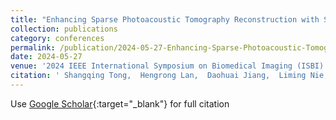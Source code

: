 ```yaml
---
title: "Enhancing Sparse Photoacoustic Tomography Reconstruction with Score-Based Generative Models"
collection: publications
category: conferences
permalink: /publication/2024-05-27-Enhancing-Sparse-Photoacoustic-Tomography-Reconstruction-with-Score-Based-Generative-Models
date: 2024-05-27
venue: '2024 IEEE International Symposium on Biomedical Imaging (ISBI)'
citation: ' Shangqing Tong,  Hengrong Lan,  Daohuai Jiang,  Liming Nie,  Jianwen Luo,  Fei Gao, &quot;Enhancing Sparse Photoacoustic Tomography Reconstruction with Score-Based Generative Models.&quot; 2024 IEEE International Symposium on Biomedical Imaging (ISBI), 2024.'
---
```

Use [Google Scholar](https://scholar.google.com/scholar?q=Enhancing+Sparse+Photoacoustic+Tomography+Reconstruction+with+Score+Based+Generative+Models){:target="_blank"} for full citation
